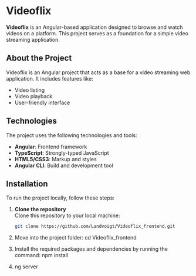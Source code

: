 # Videoflix

**Videoflix** is an Angular-based application designed to browse and watch videos on a platform. This project serves as a foundation for a simple video streaming application.

## About the Project

Videoflix is an Angular project that acts as a base for a video streaming web application. It includes features like:

- Video listing
- Video playback
- User-friendly interface

## Technologies

The project uses the following technologies and tools:

- **Angular**: Frontend framework
- **TypeScript**: Strongly-typed JavaScript
- **HTML5/CSS3**: Markup and styles
- **Angular CLI**: Build and development tool

## Installation

To run the project locally, follow these steps:

1. **Clone the repository**  
   Clone this repository to your local machine:
   
   ```bash
   git clone https://github.com/Landvoigt/Videoflix_frontend.git

2. Move into the project folder: cd Videoflix_frontend

3. Install the required packages and dependencies by running the command: npm install

4. ng server
